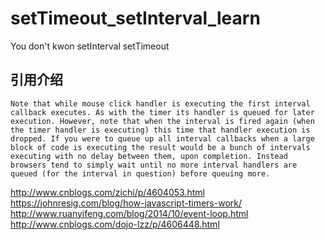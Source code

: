 # setTimeout_setInterval_learn
You don't kwon setInterval setTimeout

## 引用介绍 

`Note that while mouse click handler is executing the first interval callback executes. As with the timer its handler is queued for later execution. However, note that when the interval is fired again (when the timer handler is executing) this time that handler execution is dropped. If you were to queue up all interval callbacks when a large block of code is executing the result would be a bunch of intervals executing with no delay between them, upon completion. Instead browsers tend to simply wait until no more interval handlers are queued (for the interval in question) before queuing more.`


http://www.cnblogs.com/zichi/p/4604053.html
https://johnresig.com/blog/how-javascript-timers-work/
http://www.ruanyifeng.com/blog/2014/10/event-loop.html
http://www.cnblogs.com/dojo-lzz/p/4606448.html
